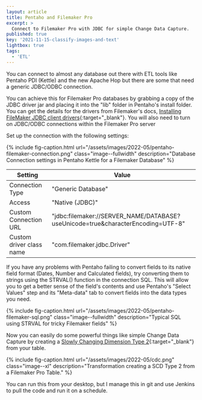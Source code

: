 ```yaml
---
layout: article
title: Pentaho and Filemaker Pro
excerpt: >
  Connect to Filemaker Pro with JDBC for simple Change Data Capture.
published: true
key: '2021-11-15-classify-images-and-text'
lightbox: true
tags:
  - 'ETL'
---
```

You can connect to almost any database out there with ETL tools like Pentaho PDI (Kettle) and the new Apache Hop
but there are some that need a generic JDBC/ODBC connection.

You can achieve this for Filemaker Pro databases by grabbing a copy of the JDBC driver jar and placing it into the "lib"
folder in Pentaho's install folder. You can get the details for the drivers from Filemaker's docs, [Installing FileMaker JDBC client drivers](https://support.claris.com/s/article/Installing-FileMaker-JDBC-client-drivers-1503693055862?language=en_US){:target="_blank"}. You will also need to turn on JDBC/ODBC connections within the Filemaker Pro server

Set up the connection with the following settings:

<div class="center">
  {% include fig-caption.html url="/assets/images/2022-05/pentaho-filemaker-connection.png" class="image--fullwidth" description="Database Connection settings in Pentaho Kettle for a Filemaker Database" %}
</div>

| Setting                                              | Value                                                                           |
|------------------------------------------------------|---------------------------------------------------------------------------------|
| Connection Type                                      | "Generic Database"                                                              |
| Access                                               | "Native (JDBC)"                                                                 |
| Custom Connection URL                                | "jdbc:filemaker://SERVER_NAME/DATABASE?useUnicode=true&characterEncoding=UTF-8" |
| Custom driver class name | "com.filemaker.jdbc.Driver"                                                     |

If you have any problems with Pentaho failing to convert fields to its native field format (Dates, Number and
Calculated fields), try converting them to strings using the STRVAL() function in the connection SQL. This will allow you
to get a better sense of the field's contents and use Pentaho's "Select Values" step and its "Meta-data" tab to convert
fields into the data types you need.

<div class="center">
  {% include fig-caption.html url="/assets/images/2022-05/pentaho-filemaker-sql.png" class="image--fullwidth" description="Typical SQL using STRVAL for tricky Filemaker fields" %}
</div>

Now you can easily do some powerful things like simple Change Data Capture by creating a [Slowly Changing Dimension Type 2](https://www.kimballgroup.com/2008/09/slowly-changing-dimensions-part-2/){:target="_blank"} from your table.

<div class="center">
  {% include fig-caption.html url="/assets/images/2022-05/cdc.png" class="image--xl" description="Transformation creating a SCD Type 2 from a Filemaker Pro Table." %}
</div>

You can run this from your desktop, but I manage this in git and use Jenkins to pull the code and run it on a schedule.
